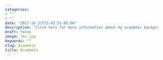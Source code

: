 ```yaml
---
categories:
- ""
- ""
date: "2017-10-31T22:42:51-05:00"
description: "Click here for more information about my academic background"
draft: false
image: lbs.jpg
keywords: ""
slug: Academia
title: Academia
---
```

